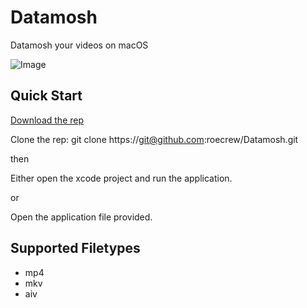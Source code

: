 # Datamosh
Datamosh your videos on macOS

![Image](https://media.giphy.com/media/13bMkBsTQ7mh32/giphy.gif)

## Quick Start

[Download the rep](https://github.com/roecrew/Datamosh/archive/master.zip)

Clone the rep: git clone ht&#8203;tps://git@github.com:roecrew/Datamosh.git

then

Either open the xcode project and run the application.

or

Open the application file provided.

## Supported Filetypes

* mp4
* mkv
* aiv
